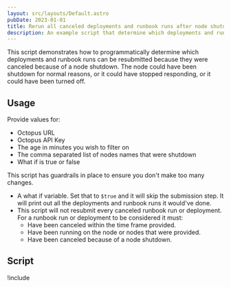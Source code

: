 ```yaml
---
layout: src/layouts/Default.astro
pubDate: 2023-01-01
title: Rerun all canceled deployments and runbook runs after node shutdown.
description: An example script that determine which deployments and runbook runs were canceled because of a node shutdown and resubmit them.
---
```


This script demonstrates how to programmatically determine which deployments and runbook runs can be resubmitted because they were canceled because of a node shutdown.  The node could have been shutdown for normal reasons, or it could have stopped responding, or it could have been turned off.

## Usage

Provide values for:

- Octopus URL
- Octopus API Key
- The age in minutes you wish to filter on
- The comma separated list of nodes names that were shutdown
- What if is true or false

This script has guardrails in place to ensure you don't make too many changes.  

- A what if variable.  Set that to `$true` and it will skip the submission step.  It will print out all the deployments and runbook runs it would've done.
- This script will not resubmit every canceled runbook run or deployment.  For a runbook run or deployment to be considered it must:
    - Have been canceled within the time frame provided.
    - Have been running on the node or nodes that were provided.
    - Have been canceled because of a node shutdown.

## Script

!include <rerun-deployments-and-runbooks-after-node-failure>